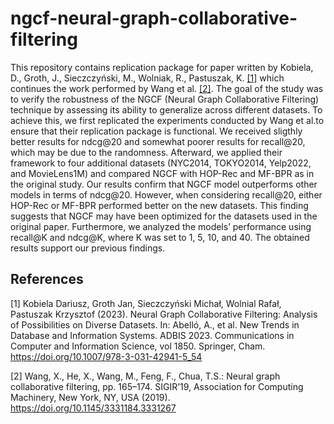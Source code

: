 # ngcf-neural-graph-collaborative-filtering
This repository contains replication package for paper written by Kobiela, D., Groth, J., Sieczczyński, M., Wolniak, R., Pastuszak, K. [[1]](#1) which continues the work performed by Wang et al. [[2]](#2). 
The goal of the study was to verify the robustness of the NGCF (Neural Graph Collaborative Filtering) technique by assessing its ability to generalize across different datasets. 
To achieve this, we first replicated the experiments conducted by Wang et al.to ensure that their replication package is functional. 
We received sligthly better results for ndcg@20 and somewhat poorer results for recall@20, which may be due to the randomness. 
Afterward, we applied their framework to four additional datasets (NYC2014, TOKYO2014, Yelp2022, and MovieLens1M) and compared NGCF with HOP-Rec and MF-BPR as in the original study. 
Our results confirm that NGCF model outperforms other models in terms of ndcg@20. 
However, when considering recall@20, either HOP-Rec or MF-BPR performed better on the new datasets. 
This finding suggests that NGCF may have been optimized for the datasets used in the original paper. 
Furthermore, we analyzed the models’ performance using recall@K and ndcg@K, where K was set to 1, 5, 10, and 40. 
The obtained results support our previous findings.

## References
<a id="1">[1]</a> 
Kobiela Dariusz, Groth Jan, Sieczczyński Michał, Wolnial Rafał, Pastuszak Krzysztof (2023). 
Neural Graph Collaborative Filtering: Analysis of Possibilities on Diverse Datasets. 
In: Abelló, A., et al. New Trends in Database and Information Systems. 
ADBIS 2023. Communications in Computer and Information Science, vol 1850. Springer, Cham. 
https://doi.org/10.1007/978-3-031-42941-5_54

<a id="2">[2]</a> 
Wang, X., He, X., Wang, M., Feng, F., Chua, T.S.: Neural graph collaborative filtering, pp. 165–174. 
SIGIR’19, Association for Computing Machinery, New York, NY, USA (2019). 
https://doi.org/10.1145/3331184.3331267